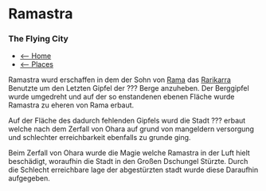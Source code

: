 # Ramastra
### The Flying City

- [<-- Home](../index.md)
- [<-- Places](index.md)


Ramastra wurd erschaffen in dem der Sohn von [Rama](../lore/rama.md) das
[Rarikarra](../lore/rarikarra.md) Benutzte um den Letzten Gipfel der ??? Berge anzuheben.
Der Berggipfel wurde umgedreht und auf der so enstandenen ebenen Fläche wurde Ramastra zu eheren von Rama erbaut.

Auf der Fläche des dadurch fehlenden Gipfels wurd die Stadt ??? erbaut welche nach dem Zerfall von Ohara
auf grund von mangeldern versorgung und schlechter erreichbarkeit ebenfalls zu grunde ging.

Beim Zerfall von Ohara wurde die Magie welche Ramastra in der Luft hielt beschädigt, woraufhin die Stadt 
in den Großen Dschungel Stürzte. Durch die Schlecht erreichbare lage der abgestürzten stadt wurde diese Daraufhin
aufgegeben.


